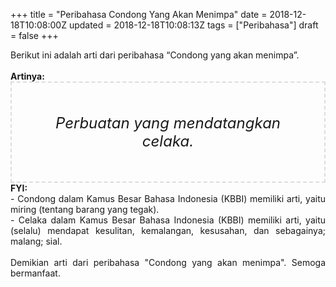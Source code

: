 +++
title = "Peribahasa Condong Yang Akan Menimpa"
date = 2018-12-18T10:08:00Z
updated = 2018-12-18T10:08:13Z
tags = ["Peribahasa"]
draft = false
+++

<div dir="ltr" style="text-align: left;" trbidi="on"><div style="text-align: justify;">Berikut ini adalah arti dari peribahasa “Condong yang akan menimpa”.</div><br /><div style="text-align: justify;"><b>Artinya:</b></div><div style="border: 2px dashed #ddd; font-size: 24px; height: auto; margin: 0 auto; padding: 50px; text-align: center; width: auto;"><i>Perbuatan yang mendatangkan celaka.</i></div><div style="text-align: justify;"><b>FYI:</b><br />- Condong dalam Kamus Besar Bahasa Indonesia (KBBI) memiliki arti, yaitu miring (tentang barang yang tegak).<br />- Celaka dalam Kamus Besar Bahasa Indonesia (KBBI) memiliki arti, yaitu (selalu) mendapat kesulitan, kemalangan, kesusahan, dan sebagainya; malang; sial.</div><br /><div style="text-align: justify;">Demikian arti dari peribahasa "Condong yang akan menimpa". Semoga bermanfaat. </div></div>
